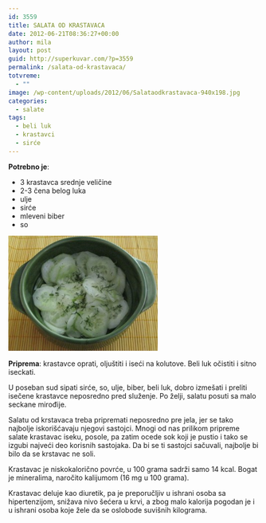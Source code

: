 ```yaml
---
id: 3559
title: SALATA OD KRASTAVACA
date: 2012-06-21T08:36:27+00:00
author: mila
layout: post
guid: http://superkuvar.com/?p=3559
permalink: /salata-od-krastavaca/
totvreme:
  - ""
image: /wp-content/uploads/2012/06/Salataodkrastavaca-940x198.jpg
categories:
  - salate
tags:
  - beli luk
  - krastavci
  - sirće
---
```

**Potrebno je**:

  * 3 krastavca srednje veličine
  * 2-3 čena belog luka
  * ulje
  * sirće
  * mleveni biber
  * so

<img class="alignnone size-medium wp-image-3560" title="Salataodkrastavaca" src="/wp-content/uploads/2012/06/Salataodkrastavaca-e1340267536590-300x231.jpg" alt="" width="300" height="231" /> 

**Priprema**: krastavce oprati, oljuštiti i iseći na kolutove. Beli luk očistiti i sitno iseckati.

U poseban sud sipati sirće, so, ulje, biber, beli luk, dobro izmešati i preliti isečene krastavce neposredno pred služenje. Po želji, salatu posuti sa malo seckane mirođije.

Salatu od krstavaca treba pripremati neposredno pre jela, jer se tako najbolje iskorišćavaju njegovi sastojci. Mnogi od nas prilikom pripreme salate krastavac iseku, posole, pa zatim ocede sok koji je pustio i tako se izgubi najveći deo korisnih sastojaka. Da bi se ti sastojci sačuvali, najbolje bi bilo da se krstavac ne soli.

Krastavac je niskokalorično povrće, u 100 grama sadrži samo 14 kcal. Bogat je mineralima, naročito kalijumom (16 mg u 100 grama).

Krastavac deluje kao diuretik, pa je preporučljiv u ishrani osoba sa hipertenzijom, snižava nivo šećera u krvi, a zbog malo kalorija pogodan je i u ishrani osoba koje žele da se oslobode suvišnih kilograma.